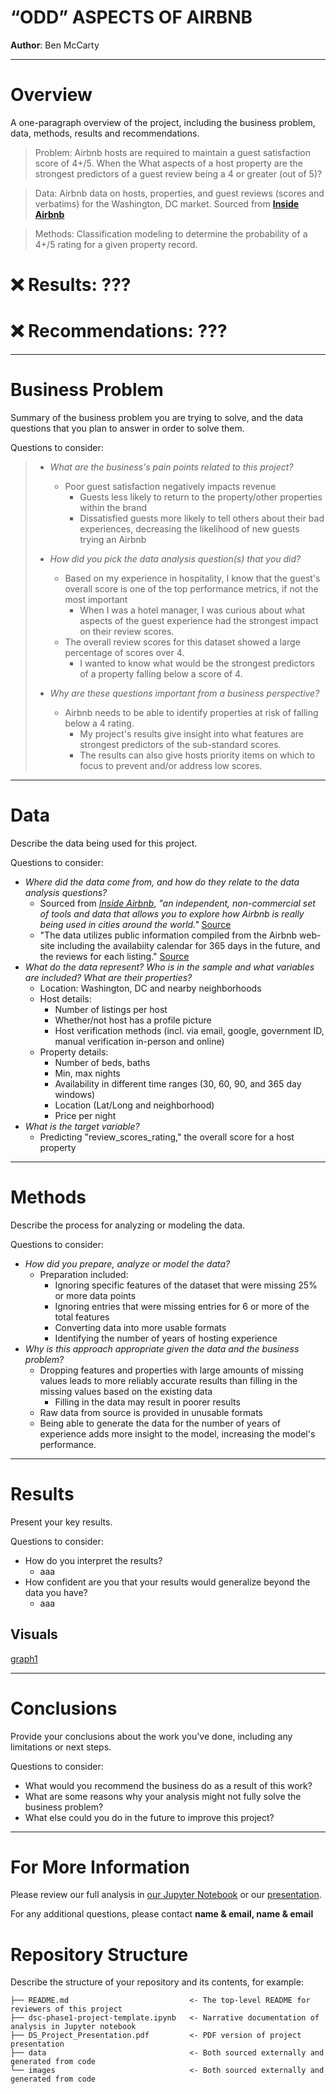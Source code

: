 # “ODD” ASPECTS OF AIRBNB

**Author**: Ben McCarty

---
# Overview

A one-paragraph overview of the project, including the business problem, data, methods, results and recommendations.

>Problem: Airbnb hosts are required to maintain a guest satisfaction score of 4+/5. When the What aspects of a host property are the strongest predictors of a guest review being a 4 or greater (out of 5)?

>Data: Airbnb data on hosts, properties, and guest reviews (scores and verbatims) for the Washington, DC market. Sourced from [**Inside Airbnb**](http://insideairbnb.com/get-the-data.html#:~:text=Washington%2C%20D.C.%2C%20District%20of%20Columbia%2C%20United%20States)

>Methods: Classification modeling to determine the probability of a 4+/5 rating for a given property record.

# ❌ Results: ???

# ❌ Recommendations: ???

---
# Business Problem

Summary of the business problem you are trying to solve, and the data questions that you plan to answer in order to solve them.


Questions to consider:

>* *What are the business's pain points related to this project?*
>   * Poor guest satisfaction negatively impacts revenue
>       * Guests less likely to return to the property/other properties within the brand
>       * Dissatisfied guests more likely to tell others about their bad experiences, decreasing the likelihood of new guests trying an Airbnb
>
>* *How did you pick the data analysis question(s) that you did?*
>   * Based on my experience in hospitality, I know that the guest's overall score is one of the top performance metrics, if not the most important
>       * When I was a hotel manager, I was curious about what aspects of the guest experience had the strongest impact on their review scores.
>   * The overall review scores for this dataset showed a large percentage of scores over 4.
>       * I wanted to know what would be the strongest predictors of a property falling below a score of 4.
>
>
>* *Why are these questions important from a business perspective?*
>    * Airbnb needs to be able to identify properties at risk of falling below a 4 rating.
>        * My project's results give insight into what features are strongest predictors of the sub-standard scores.
>       * The results can also give hosts priority items on which to focus to prevent and/or address low scores.
***

# Data

Describe the data being used for this project.


Questions to consider:
* *Where did the data come from, and how do they relate to the data analysis questions?*
    * Sourced from [*Inside Airbnb*](http://insideairbnb.com/index.html), *"an independent, non-commercial set of tools and data that allows you to explore how Airbnb is really being used in cities around the world."* [Source](http://insideairbnb.com/about.html#:~:text=Inside%20Airbnb%20is%20an%20independent%2C)
    * "The data utilizes public information compiled from the Airbnb web-site including the availabiity calendar for 365 days in the future, and the reviews for each listing." [Source](http://insideairbnb.com/about.html#:~:text=The%20data%20utilizes%20public%20information)
* *What do the data represent? Who is in the sample and what variables are included? What are their properties?*
    * Location: Washington, DC and nearby neighborhoods
    * Host details:
        * Number of listings per host
        * Whether/not host has a profile picture
        * Host verification methods (incl. via email, google, government ID, manual verification in-person and online)
    * Property details:
        * Number of beds, baths
        * Min, max nights
        * Availability in different time ranges (30, 60, 90, and 365 day windows)
        * Location (Lat/Long and neighborhood)
        * Price per night
* *What is the target variable?*
    * Predicting "review_scores_rating," the overall score for a host property

***

# Methods

Describe the process for analyzing or modeling the data.

Questions to consider:
* *How did you prepare, analyze or model the data?*
    * Preparation included:
        * Ignoring specific features of the dataset that were missing 25% or more data points
        * Ignoring entries that were missing entries for 6 or more of the total features
        * Converting data into more usable formats
        * Identifying the number of years of hosting experience
* *Why is this approach appropriate given the data and the business problem?*
    * Dropping features and properties with large amounts of missing values leads to more reliably accurate results than filling in the missing values based on the existing data
        * Filling in the data may result in poorer results
    * Raw data from source is provided in unusable formats
    * Being able to generate the data for the number of years of experience adds more insight to the model, increasing the model's performance.
***

# Results

Present your key results.


Questions to consider:
* How do you interpret the results?
    * aaa
* How confident are you that your results would generalize beyond the data you have?
    * aaa



## Visuals
[graph1](./images/viz1.png)

***
# Conclusions

Provide your conclusions about the work you've done, including any limitations or next steps.


Questions to consider:
* What would you recommend the business do as a result of this work?
* What are some reasons why your analysis might not fully solve the business problem?
* What else could you do in the future to improve this project?
***

# For More Information

Please review our full analysis in [our Jupyter Notebook](./dsc-phase1-project-template.ipynb) or our [presentation](./DS_Project_Presentation.pdf).

For any additional questions, please contact **name & email, name & email**

# Repository Structure

Describe the structure of your repository and its contents, for example:

```
├── README.md                           <- The top-level README for reviewers of this project
├── dsc-phase1-project-template.ipynb   <- Narrative documentation of analysis in Jupyter notebook
├── DS_Project_Presentation.pdf         <- PDF version of project presentation
├── data                                <- Both sourced externally and generated from code
└── images                              <- Both sourced externally and generated from code
```
